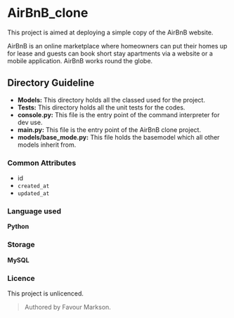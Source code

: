 # AirBnB_clone
This project is aimed at deploying a simple copy of the AirBnB website.

AirBnB is an online marketplace where homeowners can put their homes up for lease and guests can book short stay apartments via a website or a mobile application. AirBnB works round the globe.

## Directory Guideline
- **Models:** This directory holds all the classed used for the project.
- **Tests:** This directory holds all the unit tests for the codes.
- **console.py:** This file is the entry point of the command interpreter for dev use.
- **main.py:** This file is the entry point of the AirBnB clone project.
- **models/base\_mode.py:** This file holds the basemodel which all other models inherit from.

### Common Attributes
- id
- `created_at`
- `updated_at`

### Language used
**Python**

### Storage
**MySQL**

### Licence
This project is unlicenced.

> Authored by Favour Markson.